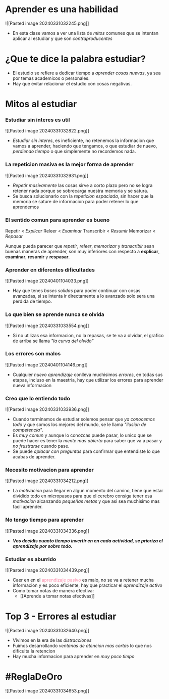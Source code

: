 # Aprender es una habilidad
![[Pasted image 20240331032245.png]]
- En esta clase vamos a ver una lista de *mitos* comunes que se intentan aplicar al estudiar y que son *contraproducentes*

# ¿Que te dice la palabra estudiar?
- El estudio se refiere a dedicar tiempo a *aprender cosas nuevas*, ya sea por temas academicos o personales.
- Hay que evitar relacionar el estudio con cosas negativas.

# Mitos al estudiar

### Estudiar sin interes es util
![[Pasted image 20240331032822.png]]
- *Estudiar sin interes*, es ineficiente, no retenemos la informacion que vamos a aprender, haciendo que tengamos, o que estudiar de nuevo, *perdiendo tiempo* o que simplemente no recordemos nada.

### La repeticion masiva es la mejor forma de aprender
![[Pasted image 20240331032931.png]]
- *Repetir masivamente* las cosas sirve a corto plazo pero no se logra retener nada porque se sobrecarga nuestra memoria y se satura. 
- Se busca solucionarlo con la *repeticion espaciada*, sin hacer que la memoria se sature de informacion para poder retener lo que aprendemos
### El sentido comun para aprender es bueno

Repetir        < *Explicar* 
Releer         < *Examinar*
Transcribir < *Resumir*
Memorizar < *Repasar* 

Aunque pueda parecer que *repetir*, *releer*, *memorizar* y *transcribir* sean buenas maneras de aprender, son muy inferiores con respecto a **explicar**, **examinar**, **resumir** y **respasar**.
### Aprender en diferentes dificultades
![[Pasted image 20240401104033.png]]
- Hay que tenes *bases solidas* para poder continuar con cosas avanzadas, si se intenta ir directamente a lo avanzado solo sera una perdida de tiempo.

### Lo que bien se aprende nunca se olvida
![[Pasted image 20240331033554.png]]
- Si no utilizas esa informacion, no la repasas, se te va a olvidar, el grafico de arriba se llama *"la curva del olvido"*

### Los errores son malos
![[Pasted image 20240401104146.png]]
- Cualquier *nuevo aprendizaje* conlleva muchisimos *errores*, en todas sus etapas, incluso en la maestria, hay que utilizar los errores para aprender nueva informacion

### Creo que lo entiendo todo
![[Pasted image 20240331033936.png]]
- Cuando terminamos de estudiar solemos pensar que *ya conocemos todo* y que somos los mejores del mundo, se le llama *"ilusion de competencia"*.
- Es *muy comun* y aunque lo conozcas puede pasar, lo unico que se puede hacer es tener la *mente mas abierta* para saber que va a pasar y *no frustrarse* cuando pase. 
- Se puede *aplacar con preguntas* para confirmar que entendiste lo que acabas de aprender.
### Necesito motivacion para aprender 
![[Pasted image 20240331034212.png]]
- La *motivacion* para llegar en algun momento del camino, tiene que estar dividido todo en micropasos para que el cerebro consiga tener esa *motivacion* alcanzando *pequeñas metas* y que asi sea muchisimo mas facil aprender.
### No tengo tiempo para aprender
![[Pasted image 20240331034336.png]]
- ***Vos decidis cuanto tiempo invertir en en cada actividad, se prioriza el aprendizaje por sobre todo.***
### Estudiar es aburrido 
![[Pasted image 20240331034439.png]]
- Caer en en el <span style="color: #FF5582A6;">aprendizaje pasivo</span> es malo, no se va a retener mucha informacion y es poco eficiente, hay que practicar el *aprendizaje activo*
- Como tomar notas de manera efectiva: 
	- [[Aprende a tomar notas efectivas]]


# Top 3  - Errores al estudiar 

![[Pasted image 20240331032640.png]]
- Vivimos en la era de las *distracciones*
- Fuimos desarrollando *ventanas de atencion mas cortas* lo que nos dificulta la retencion
- Hay mucha informacion para aprender en *muy poco timpo*
# #ReglaDeOro 

![[Pasted image 20240331034653.png]]